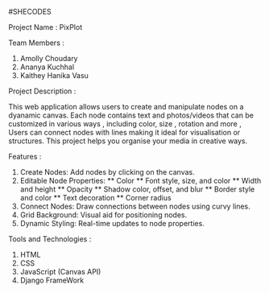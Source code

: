 #SHECODES 

Project Name : PixPlot 

Team Members :
1. Amolly Choudary
2. Ananya Kuchhal
3. Kaithey Hanika Vasu 

Project Description :

This web application allows users to create and manipulate nodes on a dyanamic canvas. Each node contains text and photos/videos that can be customized in various ways , including color, size , rotation and more , Users can connect nodes with lines making it ideal for visualisation or structures. 
This project helps you organise your media in creative ways.

Features :

1. Create Nodes: Add nodes by clicking on the canvas.
2. Editable Node Properties:
     ** Color
     ** Font style, size, and color
     ** Width and height
     ** Opacity
     ** Shadow color, offset, and blur
     ** Border style and color
     ** Text decoration
     ** Corner radius
3. Connect Nodes: Draw connections between nodes using curvy lines.
4. Grid Background: Visual aid for positioning nodes.
5. Dynamic Styling: Real-time updates to node properties.


Tools and Technologies :

1. HTML
2. CSS
3. JavaScript (Canvas API)
4. Django FrameWork
